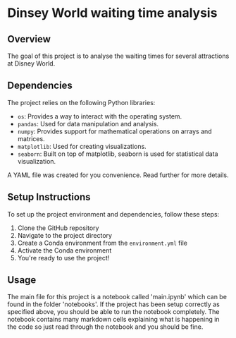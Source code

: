 # Dinsey World waiting time analysis

## Overview
The goal of this project is to analyse the waiting times for several attractions at Disney World. 

## Dependencies
The project relies on the following Python libraries:
- `os`: Provides a way to interact with the operating system.
- `pandas`: Used for data manipulation and analysis.
- `numpy`: Provides support for mathematical operations on arrays and matrices.
- `matplotlib`: Used for creating visualizations.
- `seaborn`: Built on top of matplotlib, seaborn is used for statistical data visualization.

A YAML file was created for you convenience. Read further for more details.

## Setup Instructions
To set up the project environment and dependencies, follow these steps:
1. Clone the GitHub repository
2. Navigate to the project directory
3. Create a Conda environment from the `environment.yml` file
4. Activate the Conda environment
5. You're ready to use the project!

## Usage
The main file for this project is a notebook called 'main.ipynb' which can be found in the folder 'notebooks'. If the project has been setup correctly as specified above, you should be able to run the notebook completely. 
The notebook contains many markdown cells explaining what is happening in the code so just read through the notebook and you should be fine.